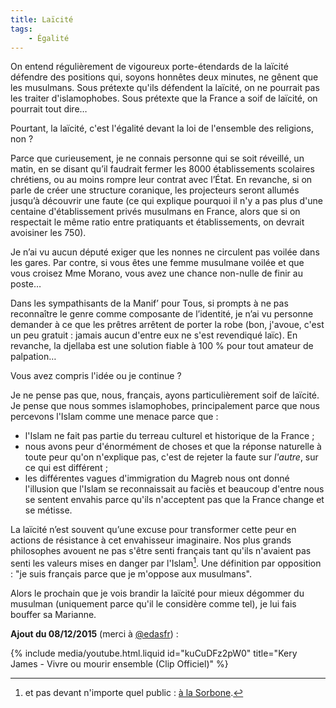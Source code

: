 ```yaml
---
title: Laïcité
tags:
    - Égalité
---
```


On entend régulièrement de vigoureux porte-étendards de la laïcité défendre des
positions qui, soyons honnêtes deux minutes, ne gênent que les musulmans. Sous
prétexte qu'ils défendent la laïcité, on ne pourrait pas les traiter
d'islamophobes. Sous prétexte que la France a soif de laïcité, on pourrait tout
dire…

Pourtant, la laïcité, c'est l'égalité devant la loi de l'ensemble des religions,
non ?

<!-- more -->

Parce que curieusement, je ne connais personne qui se soit réveillé, un matin,
en se disant qu’il faudrait fermer les 8000 établissements scolaires chrétiens,
ou au moins rompre leur contrat avec l’État. En revanche, si on parle de créer
une structure coranique, les projecteurs seront allumés jusqu’à découvrir une
faute (ce qui explique pourquoi il n'y a pas plus d'une centaine d'établissement
privés musulmans en France, alors que si on respectait le même ratio entre
pratiquants et établissements, on devrait avoisiner les 750).

Je n’ai vu aucun député exiger que les nonnes ne circulent pas voilée dans les
gares. Par contre, si vous êtes une femme musulmane voilée et que vous croisez
Mme Morano, vous avez une chance non-nulle de finir au poste…

Dans les sympathisants de la Manif’ pour Tous, si prompts à ne pas reconnaître
le genre comme composante de l’identité, je n’ai vu personne demander à ce que
les prêtres arrêtent de porter la robe (bon, j'avoue, c'est un peu gratuit :
jamais aucun d'entre eux ne s'est revendiqué laïc). En revanche, la djellaba est
une solution fiable à 100 % pour tout amateur de palpation…

Vous avez compris l'idée ou je continue ?

Je ne pense pas que, nous, français, ayons particulièrement soif de laïcité. Je
pense que nous sommes islamophobes, principalement parce que nous percevons
l'Islam comme une menace parce que :

-   l'Islam ne fait pas partie du terreau culturel et historique de la France ;
-   nous avons peur d'énormément de choses et que la réponse naturelle à toute
    peur qu'on n'explique pas, c'est de rejeter la faute sur _l'autre_, sur ce
    qui est différent ;
-   les différentes vagues d'immigration du Magreb nous ont donné l'illusion que
    l'Islam se reconnaissait au faciès et beaucoup d'entre nous se sentent
    envahis parce qu'ils n'acceptent pas que la France change et se métisse.

La laïcité n’est souvent qu’une excuse pour transformer cette peur en actions de
résistance à cet envahisseur imaginaire. Nos plus grands philosophes avouent ne
pas s'être senti français tant qu'ils n'avaient pas senti les valeurs mises en
danger par l'Islam[^1]. Une définition par opposition : "je suis français parce
que je m'oppose aux musulmans".

[^1]:
    et pas devant n'importe quel public :
    [à la Sorbone](http://lmsi.net/Dehors-dehoooooooors).

Alors le prochain que je vois brandir la laïcité pour mieux dégommer du musulman
(uniquement parce qu'il le considère comme tel), je lui fais bouffer sa
Marianne.

**Ajout du 08/12/2015** (merci à
[@edasfr](https://twitter.com/edasfr/status/685561808036474880)) :

{% include media/youtube.html.liquid id="kuCuDFz2pW0" title="Kery James - Vivre ou mourir ensemble (Clip Officiel)" %}
